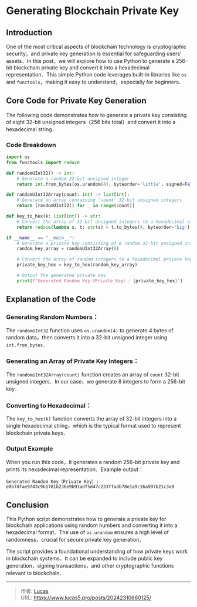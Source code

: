 # Generating Blockchain Private Key


## Introduction

One of the most critical aspects of blockchain technology is cryptographic security，and private key generation is essential for safeguarding users' assets．In this post，we will explore how to use Python to generate a 256-bit blockchain private key and convert it into a hexadecimal representation．This simple Python code leverages built-in libraries like `os` and `functools`，making it easy to understand，especially for beginners．

## Core Code for Private Key Generation

The following code demonstrates how to generate a private key consisting of eight 32-bit unsigned integers（256 bits total）and convert it into a hexadecimal string．

### Code Breakdown

```python
import os
from functools import reduce

def randomUInt32() -> int:
    # Generate a random 32-bit unsigned integer
    return int.from_bytes(os.urandom(4), byteorder='little', signed=False)

def randomUInt32Array(count: int) -> list[int]:
    # Generate an array containing 'count' 32-bit unsigned integers
    return [randomUInt32() for _ in range(count)]

def key_to_hex(k: list[int]) -> str:
    # Convert the array of 32-bit unsigned integers to a hexadecimal string
    return reduce(lambda s, t: str(s) + t.to_bytes(4, byteorder='big').hex(), k[1:], k[0].to_bytes(4, byteorder='big').hex())

if __name__ == "__main__":
    # Generate a private key consisting of 8 random 32-bit unsigned integers（256 bits）
    random_key_array = randomUInt32Array(8)

    # Convert the array of random integers to a hexadecimal private key
    private_key_hex = key_to_hex(random_key_array)

    # Output the generated private key
    print(f"Generated Random Key（Private Key）: {private_key_hex}")
```

## Explanation of the Code

### Generating Random Numbers：

The `randomUInt32` function uses `os.urandom(4)` to generate 4 bytes of random data，then converts it into a 32-bit unsigned integer using `int.from_bytes`．

### Generating an Array of Private Key Integers：

The `randomUInt32Array(count)` function creates an array of `count` 32-bit unsigned integers．In our case，we generate 8 integers to form a 256-bit key．

### Converting to Hexadecimal：

The `key_to_hex(k)` function converts the array of 32-bit integers into a single hexadecimal string，which is the typical format used to represent blockchain private keys．

### Output Example

When you run this code，it generates a random 256-bit private key and prints its hexadecimal representation．Example output：

```shell
Generated Random Key（Private Key）: e8b7dfae9f43c9b1781b236e9b91adf5d47c233ffadb78e1a9c16a907b21c3e8
```

## Conclusion

This Python script demonstrates how to generate a private key for blockchain applications using random numbers and converting it into a hexadecimal format．The use of `os.urandom` ensures a high level of randomness，crucial for secure private key generation．

The script provides a foundational understanding of how private keys work in blockchain systems．It can be expanded to include public key generation，signing transactions，and other cryptographic functions relevant to blockchain．


---

> 作者: [Lucas](https://lucas5.xyz)  
> URL: https://www.lucas5.pro/posts/20242310660125/  

